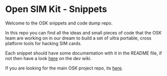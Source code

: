 Open SIM Kit - Snippets
================================
Welcome to the OSK snippets and code dump repo. 

In this repo you can find all the ideas and small pieces of code that the OSK team are working on in our dream to build a set of ultra portable, cross platform tools for hacking SIM cards.

Each snippet should have some documentation with it in the README file, if not then have a look [here](http://dev.opensimkit.com/index.php/Dev_Snippets) on the dev wiki.

If you are looking for the main OSK project repo, its [here](https://github.com/Abayima/OpenSIMKit).
